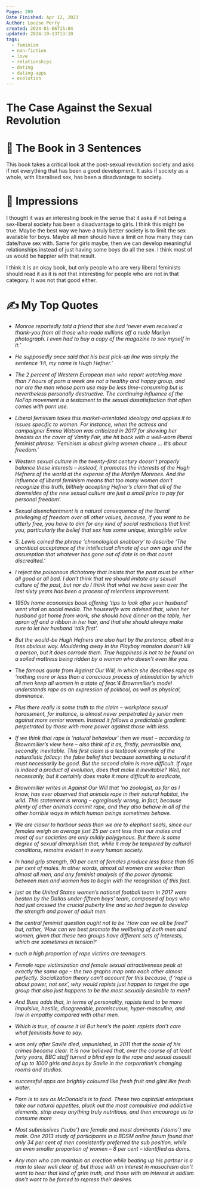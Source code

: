```yaml
---
Pages: 200
Date Finished: Apr 12, 2023
Author: Louise Perry
created: 2024-01-06T15:04
updated: 2024-10-13T13:10
tags:
  - feminism
  - non-fiction
  - love
  - relationships
  - dating
  - dating-apps
  - evolution
---
```

# The Case Against the Sexual Revolution

# 🚀 The Book in 3 Sentences
This book takes a critical look at the post-sexual revolution society and asks if not everything that has been a good development. It asks if society as a whole, with liberalised sex, has been a disadvantage to society. 

# 🎨 Impressions
I thought it was an interesting book in the sense that it asks if not being a sex-liberal society has been a disadvantage to girls. I think this might be true. Maybe the best way we have a truly better society is to limit the sex available for boys. Maybe all men should have a limit on how many they can date/have sex with. Same for girls maybe, then we can develop meaningful relationships instead of just having some boys do all the sex. I think most of us would be happier with that result. 

I think it is an okay book, but only people who are very liberal feminists should read it as it is not that interesting for people who are not in that category. It was not that good either.  

# ✍️ My Top  Quotes

- *Monroe reportedly told a friend that she had ‘never even received a thank-you from all those who made millions off a nude Marilyn photograph. I even had to buy a copy of the magazine to see myself in it.’* 
 
- *He supposedly once said that his best pick-up line was simply the sentence ‘Hi, my name is Hugh Hefner.’* 
 
- *The 2 percent of Western European men who report watching more than 7 hours of porn a week are not a healthy and happy group, and nor are the men whose porn use may be less time-consuming but is nevertheless personally destructive. The continuing influence of the NoFap movement is a testament to the sexual dissatisfaction that often comes with porn use.* 
 
- *Liberal feminism takes this market-orientated ideology and applies it to issues specific to women. For instance, when the actress and campaigner Emma Watson was criticized in 2017 for showing her breasts on the cover of Vanity Fair, she hit back with a well-worn liberal feminist phrase: ‘Feminism is about giving women choice … It’s about freedom.’* 
 
- *Western sexual culture in the twenty-first century doesn’t properly balance these interests – instead, it promotes the interests of the Hugh Hefners of the world at the expense of the Marilyn Monroes. And the influence of liberal feminism means that too many women don’t recognize this truth, blithely accepting Hefner’s claim that all of the downsides of the new sexual culture are just a small price to pay for personal freedom’.* 
 
- *Sexual disenchantment is a natural consequence of the liberal privileging of freedom over all other values, because, if you want to be utterly free, you have to aim for any kind of social restrictions that limit you, particularly the belief that sex has some unique, intangible value* 
 
- *S. Lewis coined the phrase ‘chronological snobbery’ to describe ‘The uncritical acceptance of the intellectual climate of our own age and the assumption that whatever has gone out of date is on that count discredited.’* 
 
- *I reject the poisonous dichotomy that insists that the past must be either all good or all bad. I don’t think that we should imitate any sexual culture of the past, but nor do I think that what we have seen over the last sixty years has been a process of relentless improvement.* 
 
- *1950s home economics book offering ‘tips to look after your husband’ went viral on social media. The housewife was advised that, when her husband got home from work, she should have dinner on the table, her apron off and a ribbon in her hair, and that she should always make sure to let her husband ‘talk first’.* 
 
- *But the would-be Hugh Hefners are also hurt by the pretence, albeit in a less obvious way. Mouldering away in the Playboy mansion doesn’t kill a person, but it does corrode them. True happiness is not to be found on a soiled mattress being ridden by a woman who doesn’t even like you.* 
 
 
- The *famous quote from Against Our Will, in which she describes rape as ‘nothing more or less than a conscious process of intimidation by which all men keep all women in a state of fear.’4 Brownmiller’s model understands rape as an expression of political, as well as physical, dominance.* 
 
- *Plus there really is some truth to the claim – workplace sexual harassment, for instance, is almost never perpetrated by junior men against more senior women. Instead it follows a predictable gradient: perpetrated by those with more power against those with less.* 
 
- *If we think that rape is ‘natural behaviour’ then we must – according to Brownmiller’s view here – also think of it as, firstly, permissible and, secondly, inevitable. This first claim is a textbook example of the naturalistic fallacy: the false belief that because something is natural it must necessarily be good. But the second claim is more difficult. If rape is indeed a product of evolution, does that make it inevitable? Well, not necessarily, but it certainly does make it more difficult to eradicate,* 
 
- *Brownmiller writes in Against Our Will that ‘no zoologist, as far as I know, has ever observed that animals rape in their natural habitat, the wild. This statement is wrong – egregiously wrong, in fact, because plenty of other animals commit rape, and they also behave in all of the other horrible ways in which human beings sometimes behave.* 
 
- *We are closer to harbour seals than we are to elephant seals, since our females weigh on average just 25 per cent less than our males and most of our societies are only mildly polygynous. But there is some degree of sexual dimorphism that, while it may be tempered by cultural conditions, remains evident in every human society.* 
 
- *In hand grip strength, 90 per cent of females produce less force than 95 per cent of males. In other words, almost all women are weaker than almost all men, and any feminist analysis of the power dynamic between men and women has to begin with the recognition of this fact.* 
 
- *just as the United States women’s national football team in 2017 were beaten by the Dallas under-fifteen boys’ team, composed of boys who had just crossed the crucial puberty line and so had begun to develop the strength and power of adult men.* 
 
- *the central feminist question ought not to be ‘How can we all be free?’ but, rather, ‘How can we best promote the wellbeing of both men and women, given that these two groups have different sets of interests, which are sometimes in tension?’* 
 
- *such a high proportion of rape victims are teenagers.* 
 
- *Female rape victimization and female sexual attractiveness peak at exactly the same age – the two graphs map onto each other almost perfectly. Socialization theory can’t account for this because, if ‘rape is about power, not sex’, why would rapists just happen to target the age group that also just happens to be the most sexually desirable to men?* 
 
- *And Buss adds that, in terms of personality, rapists tend to be more impulsive, hostile, disagreeable, promiscuous, hyper-masculine, and low in empathy compared with other men.* 
 
- *Which is true, of course it is! But here’s the point: rapists don’t care what feminists have to say.* 
 
- *was only after Savile died, unpunished, in 2011 that the scale of his crimes became clear. It is now believed that, over the course of at least forty years, BBC staff turned a blind eye to the rape and sexual assault of up to 1000 girls and boys by Savile in the corporation’s changing rooms and studios.* 
 
- *successful apps are brightly coloured like fresh fruit and glint like fresh water.* 
 
- *Porn is to sex as McDonald’s is to food. These two capitalist enterprises take our natural appetites, pluck out the most compulsive and addictive elements, strip away anything truly nutritious, and then encourage us to consume more* 
 
- *Most submissives (‘subs’) are female and most dominants (‘doms’) are male. One 2013 study of participants in a BDSM online forum found that only 34 per cent of men consistently preferred the sub position, while an even smaller proportion of women – 8 per cent – identified as doms.* 
 
- *Any man who can maintain an erection while beating up his partner is a man to steer well clear of, but those with an interest in masochism don’t want to hear that kind of grim truth, and those with an interest in sadism don’t want to be forced to repress their desires.* 
 
